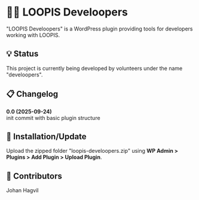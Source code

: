 # 🧑‍💻 LOOPIS Develoopers
"LOOPIS Develoopers" is a WordPress plugin providing tools for developers working with LOOPIS.<br>

## 💡 Status
This project is currently being developed by volunteers under the name "develoopers".<br>

## 📋 Changelog
**0.0 (2025-09-24)**<br>
init commit with basic plugin structure<br>

## 💾 Installation/Update
Upload the zipped folder "loopis-develoopers.zip" using **WP Admin > Plugins > Add Plugin > Upload Plugin**.

## 👤 Contributors
Johan Hagvil<br>
